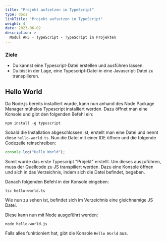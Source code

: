 ```yaml
---
title: "Projekt aufsetzen in TypeScript"
type: docs
linkTitle: "Projekt aufsetzen in TypeScript"
weight: 4
date: 2023-06-02
description: >
  Modul #F5 - TypeScript - TypeScript in Projekten
---
```


### Ziele
- Du kannst eine Typescript-Datei erstellen und ausführen lassen. 
- Du bist in der Lage, eine Typescript-Datei in eine Javascript-Datei zu transpilieren.

## Hello World

Da Node.js bereits installiert wurde, kann nun anhand des Node Package Manager mühelos Typescript installiert werden.
Dazu öffnet man eine Konsole und gibt den folgenden Befehl ein:

```shell
npm install -g typescript
```

Sobald die Installation abgeschlossen ist, erstellt man eine Datei und nennt diese `hello-world.ts`.
Nun die Datei mit einer IDE öffnen und die folgende Codezeile reinschreiben:

```typescript
console.log("Hello World");
```

Somit wurde das erste Typescript "Projekt" erstellt. Um dieses auszuführen, muss der Quellcode zu JS transpiliert werden.
Dazu eine Konsole öffnen und sich in das Verzeichnis, indem sich die Datei befindet, begeben.

Danach folgenden Befehl in der Konsole eingeben:

```shell
tsc hello-world.ts
```

Wie nun zu sehen ist, befindet sich im Verzeichnis eine gleichnamige JS Datei.

Diese kann nun mit Node ausgeführt werden:

```shell
node hello-world.js
```

Falls alles funktioniert hat, gibt die Konsole `Hello World` aus.

